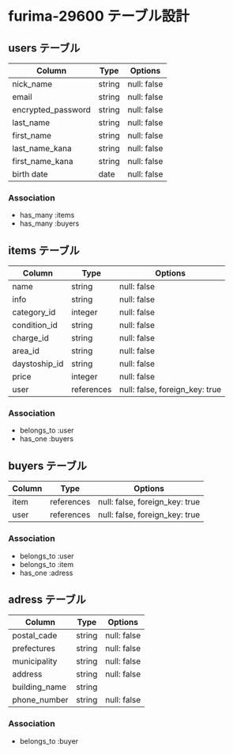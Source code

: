 # furima-29600 テーブル設計

## users テーブル

| Column             | Type   | Options     |
| -------------------| ------ | ----------- |
| nick_name          | string | null: false |
| email              | string | null: false |
| encrypted_password | string | null: false |
| last_name          | string | null: false |
| first_name         | string | null: false |
| last_name_kana     | string | null: false |
| first_name_kana    | string | null: false |
| birth date         | date   | null: false |

### Association

- has_many :items
- has_many :buyers


## items テーブル

| Column        | Type       | Options     |
| --------------|------------|--------------------------------|
| name          | string     | null: false                    |
| info          | string     | null: false                    |
| category_id   | integer    | null: false                    |
| condition_id  | string     | null: false                    |
| charge_id     | string     | null: false                    |
| area_id       | string     | null: false                    |
| daystoship_id | string     | null: false                    |
| price         | integer    | null: false                    |
| user          | references | null: false, foreign_key: true |

### Association
- belongs_to :user
- has_one :buyers



## buyers テーブル

| Column              | Type       | Options                        |
| --------------------| ---------- | ------------------------------ |
| item                | references | null: false, foreign_key: true |
| user                | references | null: false, foreign_key: true |

### Association
- belongs_to :user
- belongs_to :item
- has_one :adress


## adress テーブル

| Column        | Type   | Options     |
| ------------- | ------ | ----------- |
| postal_cade   | string | null: false |
| prefectures   | string | null: false |
| municipality  | string | null: false |
| address       | string | null: false |
| building_name | string |             |
| phone_number  | string | null: false |

### Association
- belongs_to :buyer

